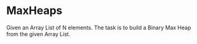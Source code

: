 # MaxHeaps
Given an Array List of N elements. The task is to build a Binary Max Heap from the given Array List. 
